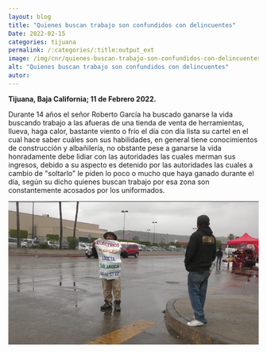 ```yaml
---
layout: blog
title: "Quienes buscan trabajo son confundidos con delincuentes"
Date: 2022-02-15
categories: tijuana
permalink: /:categories/:title:output_ext
image: /img/cnr/quienes-buscan-trabajo-son-confundidos-con-delincuentes.png
alt: "Quienes buscan trabajo son confundidos con delincuentes"
autor:
---
```


**Tijuana, Baja California; 11 de Febrero 2022.** 

Durante 14 años el señor Roberto García ha buscado ganarse la vida buscando trabajo a las afueras de una tienda de venta de herramientas, llueva, haga calor, bastante viento o frío el día con día lista su cartel en el cual hace saber cuáles son sus habilidades, en general tiene conocimientos de construcción y albañilería, no obstante pese a ganarse la vida honradamente debe lidiar con las autoridades las cuales merman sus ingresos, debido a su aspecto es detenido por las autoridades las cuales a cambio de "soltarlo" le piden lo poco o mucho que haya ganado durante el día, según su dicho quienes buscan trabajo por esa zona son constantemente acosados por los uniformados. 
 
<div id="carouselExampleSlidesOnly" class="carousel slide" data-ride="carousel">
  <div class="carousel-inner">
    <div class="carousel-item active">
       <img class="d-block w-100" src="/img/cnr/quienes-buscan-trabajo-son-confundidos-con-delincuentes.png" loading="lazy"  alt="Quienes buscan trabajo son confundidos con delincuentes">
    </div>
  </div>
</div>